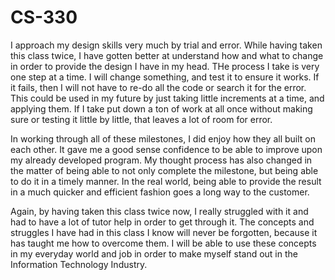 # CS-330

I approach my design skills very much by trial and error. While having taken this class twice, I have gotten better at understand how and what to change in order to provide the design I have in my head. THe process I take is very one step at a time. I will change something, and test it to ensure it works. If it fails, then I will not have to re-do all the code or search it for the error. This could be used in my future by just taking little increments at a time, and applying them. If I take put down a ton of work at all once without making sure or testing it little by little, that leaves a lot of room for error.

In working through all of these milestones, I did enjoy how they all built on each other. It gave me a good sense confidence to be able to improve upon my already developed program. My thought process has also changed in the matter of being able to not only complete the milestone, but being able to do it in a timely manner. In  the real world, being able to provide the result in a much quicker and efficient fashion goes a long way to the customer.


 Again, by having taken this class twice now, I really struggled with it and had to have a lot of tutor help in order to get through it. The concepts and struggles I have had in this class I know will never be forgotten, because it has taught me how to overcome them. I will be able to use these concepts in my everyday world and job in order to make myself stand out in the Information Technology Industry.
